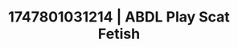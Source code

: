 ---
categories:
- Intimate storytelling
- Twerking tease
- Artistic control
- Sultry laughter
- Hog tying
image: /assets/images/1747801031214.jpg
layout: post
seo:
  description: Featured content with high-quality Scat Fetish, ABDL Play. HD images
    available.
  keywords: Scat Fetish, ABDL Play
  og_image: /assets/images/1747801031214.jpg
  schema_type: VisualArtwork
tags:
- ABDL Play
- '#1747801031214'
- Scat Fetish
title: 1747801031214 | ABDL Play Scat Fetish
---